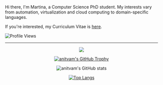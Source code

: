 Hi there, I'm Martina, a Computer Science PhD student.
My interests vary from automation, virtualization and cloud computing to domain-specific languages.

If you're interested, my Curriculum Vitae is [here](https://github.com/anitvam/curriculum-vitae/releases/latest/download/main.pdf).

![Profile Views](https://komarev.com/ghpvc/?username=anitvam&color=blueviolet&style=for-the-badge)

---

<div align="center">

![](https://github-profile-summary-cards.vercel.app/api/cards/profile-details?username=anitvam&theme=nord_dark)

 [![anitvam's GitHub Trophy](https://github-profile-trophy.vercel.app/?username=anitvam&theme=nord&row=2&column=6&rank=-C,-B)](https://github.com/ryo-ma/github-profile-trophy)

![anitvam's GitHub stats](https://github-readme-stats-git-masterrstaa-rickstaa.vercel.app/api?username=anitvam&theme=onedark)

[![Top Langs](https://github-readme-stats.vercel.app/api/top-langs/?username=anitvam&theme=onedark)](https://github.com/anuraghazra/github-readme-stats)


</div>

